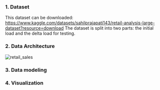 ### 1. Dataset
This dataset can be downloaded: https://www.kaggle.com/datasets/sahilprajapati143/retail-analysis-large-dataset?resource=download
The dataset is split into two parts: the initial load and the delta load for testing.

### 2. Data Architecture

![retail_sales](https://github.com/user-attachments/assets/aaed7c18-dbfc-4b69-b514-f302b90babe9)

### 3. Data modeling

### 4. Visualization

